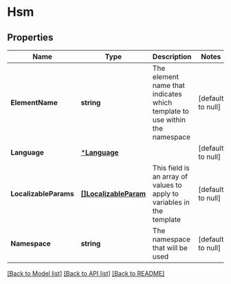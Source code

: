 # Hsm

## Properties
Name | Type | Description | Notes
------------ | ------------- | ------------- | -------------
**ElementName** | **string** | The element name that indicates which template to use within the namespace | [default to null]
**Language** | [***Language**](Language.md) |  | [default to null]
**LocalizableParams** | [**[]LocalizableParam**](LocalizableParam.md) | This field is an array of values to apply to variables in the template | [default to null]
**Namespace** | **string** | The namespace that will be used | [default to null]

[[Back to Model list]](../README.md#documentation-for-models) [[Back to API list]](../README.md#documentation-for-api-endpoints) [[Back to README]](../README.md)

